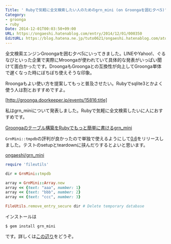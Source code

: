 ```yaml
---
Title: ' Rubyで気軽に全文検索したい人のためのgrn_mini (on Groongaを囲む夕べ5)'
Category:
- groonga
- ruby
Date: 2014-12-01T00:03:50+09:00
URL: https://ongaeshi.hatenablog.com/entry/2014/12/01/000350
EditURL: https://blog.hatena.ne.jp/tuto0621/ongaeshi.hatenablog.com/atom/entry/8454420450075779178
---
```


全文検索エンジンGroongaを囲む夕べ5にいってきました。LINEやYahoo!、ぐるなびといった企業で実際にMroongaが使われていて具体的な発表がいっぱい聞けて面白かったです。DroongaもGroongaとの互換性が向上してGroonga単体で遅くなった時にぼちぼち使えそうな印象。

Rroongaもよい使い方を提案してもっと普及させたい。Rubyでsqlite3とかよく使う人は割とおすすめですよ。

[http://groonga.doorkeeper.jp/events/15816:title]

私はgrn_miniについて発表しました。Rubyで気軽に全文検索したいに人におすすめです。

[Groongaのテーブル構築をRubyでもっと簡単に書けるgrn_mini](http://ongaeshi.me/slide/grn_mini-groonga05/#/)

`GrnMini::tmpdb`の評判が良かったので単独で使えるようにして[0.6](http://rubygems.org/gems/grn_mini/)をリリースしました。テストのsetupとteardownに挟んだりするとよいと思います。

[ongaeshi/grn_mini](https://github.com/ongaeshi/grn_mini#create-a-temporary-database-useful-for-testing)
```ruby
require 'fileutils'

dir = GrnMini::tmpdb

array = GrnMini::Array.new
array << {text: "aaa", number: 1}
array << {text: "bbb", number: 2}
array << {text: "ccc", number: 3}

FileUtils.remove_entry_secure dir # Delete temporary database
```

インストールは

```
$ gem install grn_mini
```

です。詳しくは[この辺り](http://ongaeshi.hatenablog.com/entry/create-grn-mini)をどうぞ。
